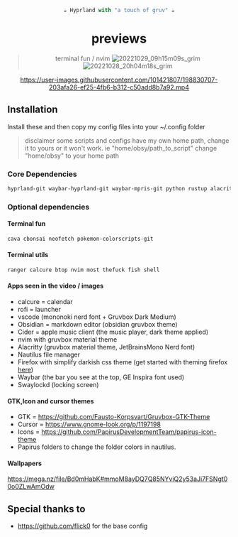 <div align="justify">
<div align="center">

```ocaml
☕ Hyprland with "a touch of gruv" ☕
```
# previews
>terminal fun / nvim
![20221029_09h15m09s_grim](https://user-images.githubusercontent.com/101421807/198831001-70a8b56d-28f6-4992-b2cd-1e0da364f91e.png)
![20221028_20h04m18s_grim](https://user-images.githubusercontent.com/101421807/198834048-ff903f9b-ceaf-4ed0-ba49-8e4c79efc54c.png)
</div>
</div>

<div align="justify">
<div align="center">

https://user-images.githubusercontent.com/101421807/198830707-203afa26-ef25-4fb6-b312-c50add8b7a92.mp4
</div>
</div>

## Installation
Install these and then copy my config files into your ~/.config folder
> disclaimer some scripts and configs have my own home path, change it to yours or it won't work. ie "home/obsy/path_to_script" change "home/obsy" to your home path
### Core Dependencies

```bash
hyprland-git waybar-hyprland-git waybar-mpris-git python rustup alacritty fish rofi xdg-desktop-portal-wlr swaylockd grim slurp mako wl-clipboard swaylock-effects-git papirus-folders papirus-icon-theme swww-git nerd-fonts-complete
```
### Optional dependencies
#### Terminal fun
```Bash
cava cbonsai neofetch pokemon-colorscripts-git
```
#### Terminal utils 
```Bash
ranger calcure btop nvim most thefuck fish shell
```
#### Apps seen in the video / images
- calcure = calendar 
- rofi = launcher 
- vscode (mononoki nerd font + Gruvbox Dark Medium)
- Obsidian = markdown editor (obsidian gruvbox theme)
- Cider = apple music client (the music player, dark theme applied)
- nvim with gruvbox material theme
- Alacritty (gruvbox material theme, JetBrainsMono Nerd font)
- Nautilus file manager
- Firefox with simplify darkish css theme (get started with theming firefox [here](https://www.reddit.com/r/FirefoxCSS/wiki/index/tutorials/))
- Waybar (the bar you see at the top, GE Inspira font used)
- Swaylockd (locking screen)
#### GTK,Icon and cursor themes
- GTK = https://github.com/Fausto-Korpsvart/Gruvbox-GTK-Theme
- Cursor = https://www.gnome-look.org/p/1197198
- Icons = https://github.com/PapirusDevelopmentTeam/papirus-icon-theme
- Papirus folders to change the folder colors in nautilus.
#### Wallpapers 
https://mega.nz/file/Bd0mHabK#mmoM8ayDQ7Q85NYviQ2y53aJi7FSNgt00o0ZLwAmOdw
## Special thanks to 
- https://github.com/flick0 for the base config

